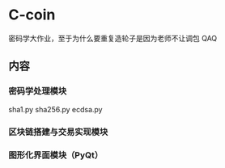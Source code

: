 # C-coin
密码学大作业，至于为什么要重复造轮子是因为老师不让调包 QAQ

## 内容

### 密码学处理模块
sha1.py
sha256.py
ecdsa.py

### 区块链搭建与交易实现模块


### 图形化界面模块（PyQt）
